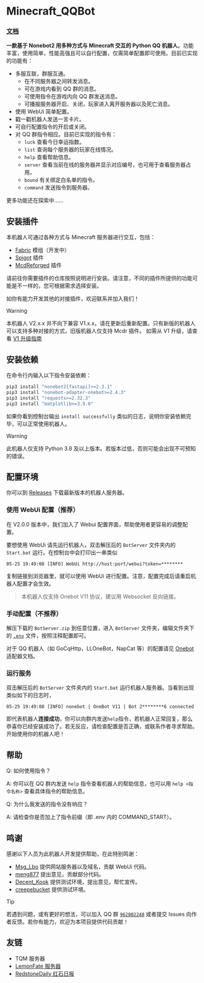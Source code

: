 # Minecraft_QQBot

### [**文档**](https://qqbot.ylmty.cc)

**一款基于 Nonebot2 用多种方式与 Minecraft 交互的 Python QQ 机器人**。功能丰富，使用简单，性能高强且可以自行配置，仅需简单配置即可使用。目前已实现的功能有：

- 多服互联，群服互通。
    - 在不同服务器之间转发消息。
    - 可在游戏内看到 QQ 群的消息。
    - 可使用指令在游戏内向 QQ 群发送消息。
    - 可播报服务器开启、关闭，玩家进入离开服务器以及死亡消息。
- 使用 WebUi 简单配置。
- 戳一戳机器人发送一言卡片。
- 可自行配置指令的开启或关闭。
- 对 QQ 群指令相应。目前已实现的指令有：
    - `luck` 查看今日幸运指数。
    - `list` 查询每个服务器的玩家在线情况。
    - `help` 查看帮助信息。
    - `server` 查看当前在线的服务器并显示对应编号，也可用于查看服务器占用。
    - `bound` 有关绑定白名单的指令。
    - `command` 发送指令到服务器。

更多功能还在探索中……

## 安装插件

本机器人可通过各种方式与 Minecraft 服务器进行交互，包括：

- [Fabric](https://www.github.com/Minecraft-QQBot/Fabric) 模组（开发中）
- [Spigot](https://www.github.com/Minecraft-QQBot/Spigot) 插件
- [McdReforged](https://www.github.com/Minecraft-QQBot/McdReforged) 插件

请前往你需要插件的仓库按照说明进行安装。请注意，不同的插件所提供的功能可能是不一样的，您可根据需求选择安装。

如你有能力开发其他的对接插件，欢迎联系并加入我们！

> [!WARNING]
> 本机器人 V2.x.x 并不向下兼容 V1.x.x，请在更新后重新配置。只有新版的机器人可以支持多种对接的方式，旧版机器人仅支持 Mcdr
> 插件。
> 如需从 V1 升级，请查看 [V1 升级指南](https://docs-qqbot.ylmty.cc/文档/升级.html)

## 安装依赖

在命令行内输入以下指令安装依赖：

```bash
pip3 install "nonebot2[fastapi]>=2.3.1"
pip3 install "nonebot-adapter-onebot>=2.4.3"
pip3 install "requests>=2.32.3"
pip3 install "matplotlib>=3.9.0"
```

如果你看到控制台输出 `install successfully` 类似的日志，说明你安装依赖完毕，可以正常使用机器人。

> [!WARNING]
> 此机器人仅支持 Python 3.8 及以上版本。若版本过低，否则可能会出现不可预知的错误。

## 配置环境

你可以到 [Releases](https://github.com/Minecraft-QQBot/BotServer/releases) 下载最新版本的机器人服务器。

### 使用 WebUi 配置（推荐）

在 V2.0.0 版本中，我们加入了 Webui 配置界面，帮助使用者更容易的调整配置。

要想使用 WebUi 请先运行机器人，双击解压后的 `BotServer` 文件夹内的 `Start.bat` 运行。在控制台中会打印出一串类似

```log
05-25 19:49:08 [INFO] WebUi http://host:port/webui?token=********
```

复制链接到浏览器里，就可以使用 WebUi 进行配置。注意，配置完成后请重启机器人配置才会生效。

> 本机器人仅支持 Onebot V11 协议，建议用 Websocket 反向链接。

### 手动配置（不推荐）

解压下载的 `BotServer.zip` 到任意位置，进入 `BotServer`
文件夹，编辑文件夹下的 [`.env`](https://github.com/Minecraft-QQBot/BotServer/blob/main/BotServer/.env) 文件，按照注释配置即可。

对于 QQ 机器人（如 GoCqHttp，LLOneBot，NapCat 等）的配置请见 [Onebot](https://onebot.adapters.nonebot.dev/docs/guide/setup)
适配器文档。

### 运行服务

双击解压后的 `BotServer` 文件夹内的 `Start.bat` 运行机器人服务器。当看到出现类似如下的日志时，

```log
05-25 19:49:08 [INFO] nonebot | OneBot V11 | Bot 2********6 connected
```

即代表机器人**连接成功**，你可以向群内发送`help`指令，若机器人正常回复，那么恭喜你已经安装成功了。若无反应，请检查配置是否正确，或联系作者寻求帮助。开始使用你的机器人吧！

## 帮助

Q: 如何使用指令？

A: 你可以在 QQ 群内发送 `help` 指令查看机器人的帮助信息，也可以用 `help <指令名称>` 查看具体指令的帮助信息。

Q: 为什么我发送的指令没有响应？

A: 请检查你是否加上了指令前缀（即 .env 内的 COMMAND_START）。

## 鸣谢

感谢以下人员为此机器人开发提供帮助，在此特别鸣谢：

- [Msg_Lbo](https://github.com/Msg-Lbo) 提供网站服务器以及域名，贡献 WebUi 代码。
- [meng877](https://github.com/meng877) 提出意见，贡献部分代码。
- [Decent_Kook](https://github.com/AISophon) 提供测试环境，提出意见，帮忙宣传。
- [creepebucket](https://github.com/creepebucket) 提供测试环境。

> [!TIP]
> 若遇到问题，或有更好的想法，可以加入 QQ 群 [`962802248`](https://qm.qq.com/q/B3kmvJl2xO) 或者提交 Issues
> 向作者反馈。若你有能力，欢迎为本项目提供代码贡献！

## 友链

- TQM 服务器
- [LemonFate 服务器](https://www.lemonfate.cn/)
- [RedstoneDaily 红石日报](https://www.redstonedaily.com/)
